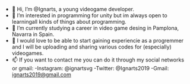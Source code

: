 - 👋 Hi, I’m @Ignarts, a young videogame developer.
- 👀 I’m interested in programming for unity but im always open to learningall kinds of things about programming.
- 🌱 I’m currently studying a career in video game desing in Pamplona, Navarra in Spain.
- 💞️ I would love to be able to start gaining experiencie as a progremmer and I will be uploading and sharing various codes for (especially) videogames.
- 📫 If you want to contact me you can do it through my social networks or gmail:
        -Instagram: @ignartsvg
        -Twitter: @Ignarts2019
        -Gmail: ignarts2019@gmail.com
